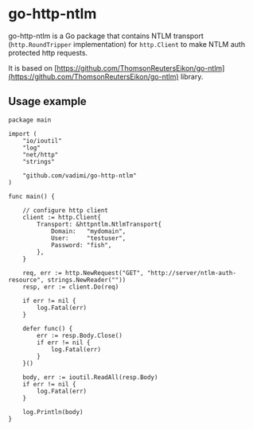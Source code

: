 # go-http-ntlm
go-http-ntlm is a Go package that contains NTLM transport (`http.RoundTripper` implementation) for `http.Client` to make NTLM auth protected http requests.

It is based on [https://github.com/ThomsonReutersEikon/go-ntlm](https://github.com/ThomsonReutersEikon/go-ntlm) library.


## Usage example

```
package main

import (
    "io/ioutil"
    "log"
    "net/http"
    "strings"

    "github.com/vadimi/go-http-ntlm"
)

func main() {

    // configure http client
    client := http.Client{
        Transport: &httpntlm.NtlmTransport{
            Domain:   "mydomain",
            User:     "testuser",
            Password: "fish",
        },
    }

    req, err := http.NewRequest("GET", "http://server/ntlm-auth-resource", strings.NewReader(""))
    resp, err := client.Do(req)

    if err != nil {
        log.Fatal(err)
    }

    defer func() {
        err := resp.Body.Close()
        if err != nil {
            log.Fatal(err)
        }
    }()

    body, err := ioutil.ReadAll(resp.Body)
    if err != nil {
        log.Fatal(err)
    }

    log.Println(body)
}
```
